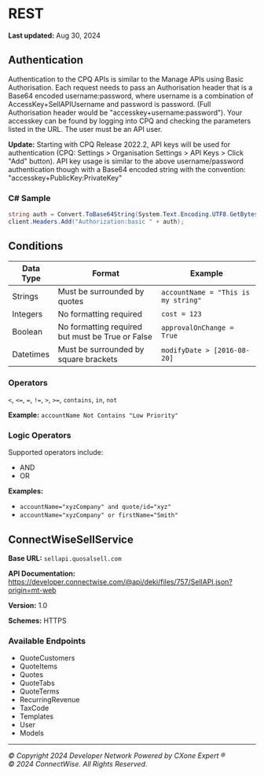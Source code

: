 # REST

**Last updated:** Aug 30, 2024

## Authentication

Authentication to the CPQ APIs is similar to the Manage APIs using Basic Authorisation. Each request needs to pass an Authorisation header that is a Base64 encoded username:password, where username is a combination of AccessKey+SellAPIUsername and password is password. (Full Authorisation header would be "accesskey+username:password"). Your accesskey can be found by logging into CPQ and checking the parameters listed in the URL. The user must be an API user.

**Update:** Starting with CPQ Release 2022.2, API keys will be used for authentication (CPQ: Settings > Organisation Settings > API Keys > Click "Add" button). API key usage is similar to the above username/password authentication though with a Base64 encoded string with the convention: "accesskey+PublicKey:PrivateKey"

### C# Sample

```csharp
string auth = Convert.ToBase64String(System.Text.Encoding.UTF8.GetBytes(accessKey + "+" + SellAPIUsername + ":" + sellPassword));
client.Headers.Add("Authorization:basic " + auth);
```

## Conditions

| Data Type | Format | Example |
|-----------|--------|---------|
| Strings | Must be surrounded by quotes | `accountName = "This is my string"` |
| Integers | No formatting required | `cost = 123` |
| Boolean | No formatting required but must be True or False | `approvalOnChange = True` |
| Datetimes | Must be surrounded by square brackets | `modifyDate > [2016-08-20]` |

### Operators
`<`, `<=`, `=`, `!=`, `>`, `>=`, `contains`, `in`, `not`

**Example:** `accountName Not Contains "Low Priority"`

### Logic Operators
Supported operators include:
- AND
- OR

**Examples:**
- `accountName="xyzCompany" and quote/id="xyz"`
- `accountName="xyzCompany" or firstName="Smith"`

## ConnectWiseSellService

**Base URL:** `sellapi.quosalsell.com`

**API Documentation:** https://developer.connectwise.com/@api/deki/files/757/SellAPI.json?origin=mt-web

**Version:** 1.0

**Schemes:** HTTPS

### Available Endpoints

- QuoteCustomers
- QuoteItems  
- Quotes
- QuoteTabs
- QuoteTerms
- RecurringRevenue
- TaxCode
- Templates
- User
- Models

---

*© Copyright 2024 Developer Network Powered by CXone Expert ®*  
*© 2024 ConnectWise. All Rights Reserved.*